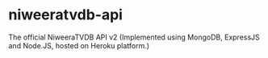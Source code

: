 # niweeratvdb-api
The official NiweeraTVDB API v2 (Implemented using MongoDB, ExpressJS and Node.JS, hosted on Heroku platform.)
